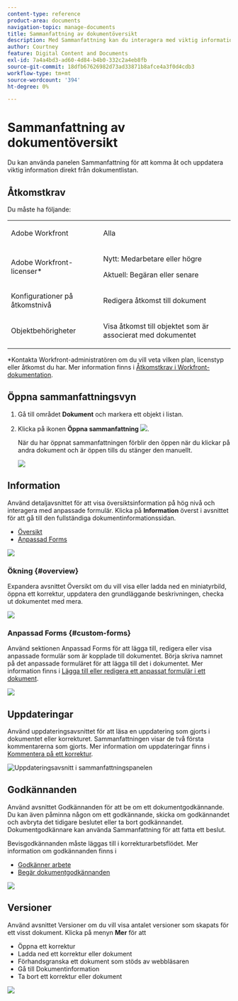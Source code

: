 ```yaml
---
content-type: reference
product-area: documents
navigation-topic: manage-documents
title: Sammanfattning av dokumentöversikt
description: Med Sammanfattning kan du interagera med viktig information direkt från dokumentlistan.
author: Courtney
feature: Digital Content and Documents
exl-id: 7a4a4bd3-ad60-4d84-b4b0-332c2a4eb8fb
source-git-commit: 18dfb67626982d73ad33871b8afce4a3f0d4cdb3
workflow-type: tm+mt
source-wordcount: '394'
ht-degree: 0%

---
```


# Sammanfattning av dokumentöversikt

<!--Audited: April, 2024-->

Du kan använda panelen Sammanfattning för att komma åt och uppdatera viktig information direkt från dokumentlistan.

## Åtkomstkrav

Du måste ha följande:

<table style="table-layout:auto"> 
 <col> 
 </col> 
 <col> 
 </col> 
 <tbody> 
  <tr> 
   <td role="rowheader">Adobe Workfront</td> 
   <td> <p> Alla</p> </td> 
  </tr> 
  <tr> 
   <td role="rowheader">Adobe Workfront-licenser*</td> 
   <td> <p>Nytt: Medarbetare eller högre</p> 
   <p>Aktuell: Begäran eller senare</p>
   </td> 
  </tr> 
  <tr data-mc-conditions=""> 
   <td role="rowheader">Konfigurationer på åtkomstnivå</td> 
   <td> <p>Redigera åtkomst till dokument</p>  </td> 
  </tr> 
  <tr data-mc-conditions=""> 
   <td role="rowheader">Objektbehörigheter</td> 
   <td> <p>Visa åtkomst till objektet som är associerat med dokumentet</p> </td> 
  </tr> 
 </tbody> 
</table>

*Kontakta Workfront-administratören om du vill veta vilken plan, licenstyp eller åtkomst du har. Mer information finns i [Åtkomstkrav i Workfront-dokumentation](/help/quicksilver/administration-and-setup/add-users/access-levels-and-object-permissions/access-level-requirements-in-documentation.md).

## Öppna sammanfattningsvyn

1. Gå till området **Dokument** och markera ett objekt i listan.
1. Klicka på ikonen **Öppna sammanfattning** ![](assets/qs-summary-in-new-toolbar-small.png).

   När du har öppnat sammanfattningen förblir den öppen när du klickar på andra dokument och är öppen tills du stänger den manuellt.

   ![](assets/summary-details-350x585.png)

## Information

Använd detaljavsnittet för att visa översiktsinformation på hög nivå och interagera med anpassade formulär. Klicka på **Information** överst i avsnittet för att gå till den fullständiga dokumentinformationssidan.

* [Översikt](#overview)
* [Anpassad Forms](#custom-forms)

![](assets/copy-of-doc-summary-details-section-350x404.png)

### Ökning {#overview}

Expandera avsnittet Översikt om du vill visa eller ladda ned en miniatyrbild, öppna ett korrektur, uppdatera den grundläggande beskrivningen, checka ut dokumentet med mera.

![](assets/copy-of-doc-summary-with-overview-350x560.png)

### Anpassad Forms {#custom-forms}

Använd sektionen Anpassad Forms för att lägga till, redigera eller visa anpassade formulär som är kopplade till dokumentet. Börja skriva namnet på det anpassade formuläret för att lägga till det i dokumentet. Mer information finns i [Lägga till eller redigera ett anpassat formulär i ett dokument](../../documents/managing-documents/add-custom-form-documents.md).

![](assets/add-custom-form-doc-summary-350x265.png)

## Uppdateringar

Använd uppdateringsavsnittet för att läsa en uppdatering som gjorts i dokumentet eller korrekturet. Sammanfattningen visar de två första kommentarerna som gjorts. Mer information om uppdateringar finns i [Kommentera på ett korrektur](../../review-and-approve-work/proofing/reviewing-proofs-within-workfront/comment-on-a-proof/comment-on-proof.md).

![Uppdateringsavsnitt i sammanfattningspanelen](assets/summary-updates-section-new-comments.png)

## Godkännanden

Använd avsnittet Godkännanden för att be om ett dokumentgodkännande. Du kan även påminna någon om ett godkännande, skicka om godkännandet och avbryta det tidigare beslutet eller ta bort godkännandet. Dokumentgodkännare kan använda Sammanfattning för att fatta ett beslut.

Bevisgodkännanden måste läggas till i korrekturarbetsflödet. Mer information om godkännanden finns i

* [Godkänner arbete](../../review-and-approve-work/manage-approvals/approving-work.md)
* [Begär dokumentgodkännanden](../../review-and-approve-work/manage-approvals/request-document-approvals.md)

![](assets/summary-upddates,-approvals,-versions,-custom-forms-350x415.png)

## Versioner

Använd avsnittet Versioner om du vill visa antalet versioner som skapats för ett visst dokument. Klicka på menyn **Mer** för att

* Öppna ett korrektur
* Ladda ned ett korrektur eller dokument
* Förhandsgranska ett dokument som stöds av webbläsaren
* Gå till Dokumentinformation
* Ta bort ett korrektur eller dokument

![](assets/summary-upddates,-approvals,-versions,-custom-forms-350x415.png)
